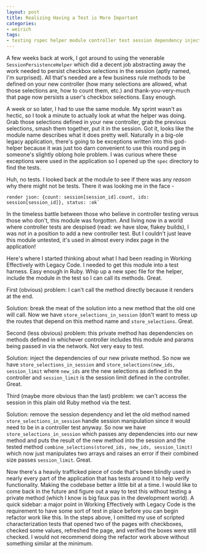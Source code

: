 ```yaml
---
layout: post
title: Realizing Having a Test is More Important
categories:
- weirich
tags:
- testing rspec helper module controller test session dependency injection
---
```

A few weeks back at work, I got around to using the venerable `SessionPersistenceHelper` which did a decent job abstracting away the work needed to persist checkbox selections in the session (aptly named, I'm surprised). All that's needed are a few business rule methods to be defined on your new controller (how many selections are allowed, what those selections are, how to count them, etc.) and thank-you-very-much that page now persists a user's checkbox selections. Easy enough. 

A week or so later, I had to use the same module. My sprint wasn't as hectic, so I took a minute to actually look at what the helper was doing. Grab those selections defined in your new controller, grab the previous selections, smash them together, put it in the session. Got it, looks like the module name describes what it does pretty well. Naturally in a big-ole legacy application, there's going to be exceptions written into this god-helper because it was just too darn convenient to use this round peg in someone's slightly oblong hole problem. I was curious where these exceptions were used in the application so I opened up the `spec` directory to find the tests.

Huh, no tests. I looked back at the module to see if there was any *reason* why there might not be tests.  There it was looking me in the face -

```
render json: {count: session[session_id].count, ids: session[session_id]}, status: :ok`
```

In the timeless battle between those who believe in controller testing versus those who don't, this module was forgotten.  And living now in a world where controller tests are despised (read: we have slow, flakey builds), I was not in a position to add a new controller test.  But I couldn't just leave this module untested, it's used in almost every index page in the application!

Here's where I started thinking about what I had been reading in Working Effectively with Legacy Code.  I needed to get this module into a test harness.  Easy enough in Ruby.  Whip up a new spec file for the helper, include the module in the test so I can call its methods. Great.  

First (obvious) problem: I can't call the method directly because it renders at the end.

Solution: break the meat of the solution into a new method that the old one will call.  Now we have `store_selections_in_session` (don't want to mess up the routes that depend on this method name and `store_selections`. Great.  

Second (less obvious) problem: this private method has dependencies on methods defined in whichever controller includes this module and params being passed in via the network. Not very easy to test.

Solution: inject the dependencies of our new private method.  So now we have `store_selections_in_session` and `store_selections(new_ids, session_limit` where `new_ids` are the new selections as defined in the controller and `session_limit` is the session limit defined in the controller. Great.

Third (maybe more obvious than the last) problem: we can't access the session in this plain old Ruby method via the test.

Solution: remove the session dependency and let the old method named `store_selections_in_session` handle session manipulation since it would need to be in a controller test anyway.  So now we have `store_selections_in_session` which passes any dependencies into our new method and puts the result of the new method into the session and the tested method `combine_selections(stored_ids, new_ids, session_limit)` which now just manipulates two arrays and raises an error if their combined size passes `session_limit`.
Great.

Now there's a heavily trafficked piece of code that's been blindly used in nearly every part of the application that has tests around it to help verify functionality.  Making the codebase better a little bit at a time.  I would like to come back in the future and figure out a way to test this without testing a private method (which I know is big faux pas in the development world).
A quick sidebar: a major point in Working Effectively with Legacy Code is the requirement to have some sort of test in place before you can begin refactor work like this.  In the steps above, I omitted my use of scripted characterization tests that opened two of the pages with checkboxes, checked some values, refreshed the page, and verified the boxes were still checked.  I would not recommend doing the refactor work above without something similar at the minimum.

